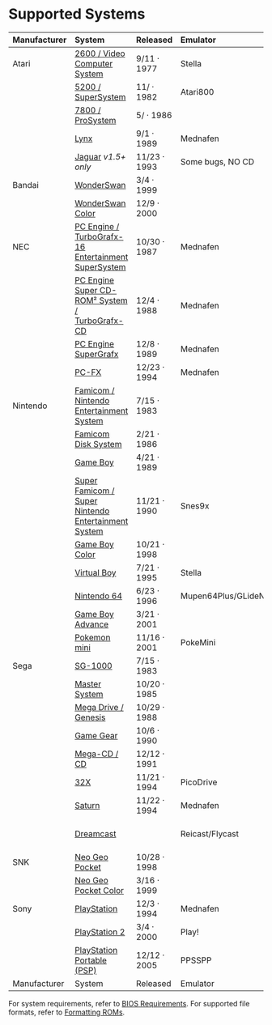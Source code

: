 # Supported Systems

| Manufacturer | System | Released | Emulator | Status | Saves | Rumble | Microphone | Camera | Gyro |
| :--- | :--- | :--- | :--- | :--- | :--- | :--- | :--- | :--- | :--- |
| Atari | [2600 / Video Computer System](https://en.wikipedia.org/wiki/Atari_2600) | 9/11 · 1977 | Stella | ✔️ | ✔️ | N/A | N/A | N/A | N/A |
|  | [5200 / SuperSystem](https://en.wikipedia.org/wiki/Atari_5200) | 11/ · 1982 | Atari800 | ✔️ | ✔️ | N/A | N/A | N/A | N/A |
|  | [7800 / ProSystem](https://en.wikipedia.org/wiki/Atari_7800) | 5/ · 1986 | | ✔️ | ✔️ | N/A | N/A | N/A | N/A |
|  | [Lynx](https://en.wikipedia.org/wiki/Atari_Lynx) | 9/1 · 1989 | Mednafen | ✔️ | N/A | ✔️ | N/A | N/A | N/A |
|  | [Jaguar](https://en.wikipedia.org/wiki/Atari_Jaguar) _v1.5+ only_ | 11/23 · 1993 | Some bugs, NO CD | Virtual Jaguar |  ❌ | N/A | N/A | N/A | N/A |
| Bandai | [WonderSwan](https://en.wikipedia.org/wiki/WonderSwan) | 3/4 · 1999 | | ✔️ | ✔️ | N/A | N/A | N/A | N/A |
|  | [WonderSwan Color](https://en.wikipedia.org/wiki/WonderSwan) | 12/9 · 2000 | | ✔️ | ✔️ | N/A | N/A | N/A | N/A |
| NEC | [PC Engine / TurboGrafx-16 Entertainment SuperSystem](https://en.wikipedia.org/wiki/TurboGrafx-16) | 10/30 · 1987 | Mednafen | ✔️ | ✔️ | N/A | N/A | N/A | N/A |
|  | [PC Engine Super CD-ROM² System / TurboGrafx-CD](https://en.wikipedia.org/wiki/TurboGrafx-16#CD-ROM_add-ons) | 12/4 · 1988 | Mednafen | ✔️ | ✔️ | N/A | N/A | N/A | N/A |
|  | [PC Engine SuperGrafx](https://en.wikipedia.org/wiki/PC_Engine_SuperGrafx) | 12/8 · 1989 | Mednafen | ✔️ | ✔️ | N/A | N/A | N/A | N/A |
|  | [PC-FX](https://en.wikipedia.org/wiki/PC-FX) | 12/23 · 1994 | Mednafen | ✔️ | ✔️ | N/A | N/A | N/A | N/A |
| Nintendo | [Famicom / Nintendo Entertainment System](https://en.wikipedia.org/wiki/Nintendo_Entertainment_System) | 7/15 · 1983 | | ✔️ | ✔️ | N/A | N/A | N/A | N/A |
|  | [Famicom Disk System](https://en.wikipedia.org/wiki/Family_Computer_Disk_System) | 2/21 · 1986 | | ✔️ | ✔️ | N/A | ❌ | N/A | N/A |
|  | [Game Boy](https://en.wikipedia.org/wiki/Game_Boy) | 4/21 · 1989 | | ✔️ | ✔️ | N/A | N/A | N/A | N/A |
|  | [Super Famicom / Super Nintendo Entertainment System](https://en.wikipedia.org/wiki/Super_Nintendo_Entertainment_System) | 11/21 · 1990 | Snes9x | ✔️ | ✔️ | N/A | N/A | N/A | N/A |
|  | [Game Boy Color](https://en.wikipedia.org/wiki/Game_Boy_Color) | 10/21 · 1998 | | ✔️ | N/A | N/A | N/A | N/A |
|  | [Virtual Boy](https://en.wikipedia.org/wiki/Virtual_Boy) | 7/21 · 1995 | Stella | ✔️ | N/A | N/A | N/A | N/A |
|  | [Nintendo 64](https://en.wikipedia.org/wiki/Nintendo_64) | 6/23 · 1996 | Mupen64Plus/GLideN64 | ✔️ | ✔️ | N/A | N/A | N/A |
|  | [Game Boy Advance](https://en.wikipedia.org/wiki/Game_Boy_Advance) | 3/21 · 2001 | | ✔️ | N/A | N/A | N/A | N/A |
|  | [Pokemon mini](https://en.wikipedia.org/wiki/Pokémon_Mini) | 11/16 · 2001 | PokeMini | ✔️ | N/A | N/A | N/A | N/A |
| Sega | [SG-1000](https://en.wikipedia.org/wiki/SG-1000) | 7/15 · 1983 | | ✔️ | N/A | N/A | N/A | N/A |
|  | [Master System](https://en.wikipedia.org/wiki/Master_System) | 10/20 · 1985 | | ✔️ | N/A | N/A | N/A | N/A |
|  | [Mega Drive / Genesis](https://en.wikipedia.org/wiki/Sega_Genesis) | 10/29 · 1988 | | ✔️ | N/A | N/A | N/A | N/A |
|  | [Game Gear](https://en.wikipedia.org/wiki/Game_Gear) | 10/6 · 1990 | | ✔️ | N/A | N/A | N/A | N/A |
|  | [Mega-CD / CD](https://en.wikipedia.org/wiki/Sega_CD) | 12/12 · 1991 | | ✔️ | N/A | N/A | N/A | N/A |
|  | [32X](https://en.wikipedia.org/wiki/32X) | 11/21 · 1994 | PicoDrive | ✔️ | N/A | N/A | N/A | N/A |
|  | [Saturn](https://en.wikipedia.org/wiki/Sega_Saturn) | 11/22 · 1994 | Mednafen | ✔️ | N/A | N/A | N/A | N/A |
|  | [Dreamcast](https://en.wikipedia.org/wiki/Sega_Dreamcast) | | Reicast/Flycast | A/V Sync fail | N/A | N/A | N/A | N/A |
| SNK | [Neo Geo Pocket](https://en.wikipedia.org/wiki/Neo_Geo_Pocket) | 10/28 · 1998 | | ✔️ | N/A | N/A | N/A | N/A |
|  | [Neo Geo Pocket Color](https://en.wikipedia.org/wiki/Neo_Geo_Pocket_Color) | 3/16 · 1999 | | ✔️ | N/A | N/A | N/A | N/A |
| Sony | [PlayStation](https://en.wikipedia.org/wiki/PlayStation_) | 12/3 · 1994 | Mednafen | ✔️ | ✔️ | ❌ | ❌ | ❌ |
| | [PlayStation 2](https://en.wikipedia.org/wiki/PlayStation_2) | 3/4 · 2000 | Play! | Won't build |  ❌ | ❌ | ❌ | ❌ |
| | [PlayStation Portable (PSP)](https://en.wikipedia.org/wiki/PlayStation_Portable) | 12/12 · 2005 | PPSSPP | No video |  ❌ | ❌ | ❌ | ❌ |
| Manufacturer | System | Released | Emulator | Saves | Rumble | Microphone | Camera | Gyro |

For system requirements, refer to [BIOS Requirements](../installation-and-usage/bios-requirements.md).
For supported file formats, refer to [Formatting ROMs](../installation-and-usage/roms/formatting-roms.md).

